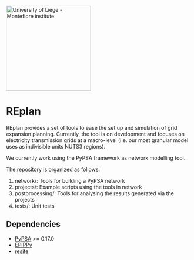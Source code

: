 <a href="https://www.montefiore.uliege.be/"><img src="https://www.montefiore.uliege.be/upload/docs/image/svg-xml/2019-04/montefiore_institute.svg" alt="University of Liège - Montefiore institute" width="230px"></a>


# REplan

REplan provides a set of tools to ease the set up and simulation of grid expansion planning.
Currently, the tool is on development and focuses on electricity transmission grids at a macro-level (i.e. our most granular model uses as indivisible units NUTS3 regions).

We currently work using the PyPSA framework as network modelling tool.

The repository is organized as follows:

1. network/: Tools for building a PyPSA network
2. projects/: Example scripts using the tools in network
3. postprocessing/: Tools for analysing the results generated via the projects
4. tests/: Unit tests

## Dependencies

- [PyPSA](https://github.com/PyPSA/PyPSA) >= 0.17.0
- [EPIPPy](https://github.com/montefesp/epippy)
- [resite](https://github.com/montefesp/resite)

